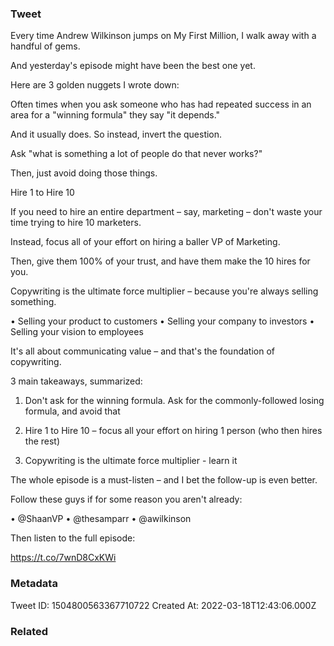 ### Tweet
Every time Andrew Wilkinson jumps on My First Million, I walk away with a handful of gems.

And yesterday's episode might have been the best one yet.

Here are 3 golden nuggets I wrote down:

Often times when you ask someone who has had repeated success in an area for a "winning formula" they say "it depends."

And it usually does. So instead, invert the question.

Ask "what is something a lot of people do that never works?"

Then, just avoid doing those things.

Hire 1 to Hire 10

If you need to hire an entire department – say, marketing – don't waste your time trying to hire 10 marketers. 

Instead, focus all of your effort on hiring a baller VP of Marketing.

Then, give them 100% of your trust, and have them make the 10 hires for you.

Copywriting is the ultimate force multiplier – because you're always selling something.

• Selling your product to customers
• Selling your company to investors
• Selling your vision to employees

It's all about communicating value – and that's the foundation of copywriting.

3 main takeaways, summarized:

1. Don't ask for the winning formula. Ask for the commonly-followed losing formula, and avoid that

2. Hire 1 to Hire 10 – focus all your effort on hiring 1 person (who then hires the rest)

3. Copywriting is the ultimate force multiplier - learn it

The whole episode is a must-listen – and I bet the follow-up is even better.

Follow these guys if for some reason you aren't already:

• @ShaanVP 
• @thesamparr 
• @awilkinson 

Then listen to the full episode:

https://t.co/7wnD8CxKWi

### Metadata
Tweet ID: 1504800563367710722
Created At: 2022-03-18T12:43:06.000Z

### Related


